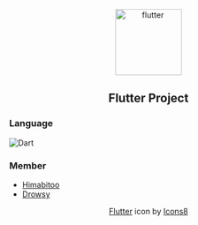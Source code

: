 <div align="center">
  <img width="120" height="120" src="https://img.icons8.com/fluency/120/flutter.png" alt="flutter"/>
  <h2>Flutter Project</h2>
</div>

### Language
![Dart](https://img.shields.io/badge/dart-black?style=for-the-badge&logo=dart)

### Member
- <a href="https://github.com/Himabitoo">Himabitoo</a>
- <a href="https://github.com/Drowsy00">Drowsy</a>


<div align="center"><a  href="https://icons8.com/icon/pCvIfmctRaY8/flutter">Flutter</a> icon by <a href="https://icons8.com">Icons8</a></div>
